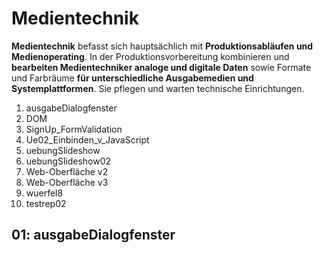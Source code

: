 # Medientechnik

**Medientechnik** befasst sich hauptsächlich mit **Produktionsabläufen und Medienoperating**. 
In der Produktionsvorbereitung kombinieren und **bearbeiten Medientechniker analoge und digitale Daten** sowie Formate und Farbräume **für unterschiedliche Ausgabemedien und Systemplattformen**. 
Sie pflegen und warten technische Einrichtungen.

1. ausgabeDialogfenster
2. DOM
3. SignUp_FormValidation
4. Ue02_Einbinden_v_JavaScript
5. uebungSlideshow
6. uebungSlideshow02
7. Web-Oberfläche v2
8. Web-Oberfläche v3
9. wuerfel8
10. testrep02


## 01: ausgabeDialogfenster

